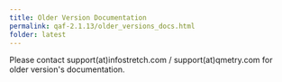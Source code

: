 ```yaml
---
title: Older Version Documentation
permalink: qaf-2.1.13/older_versions_docs.html
folder: latest
---
```


Please contact support(at)infostretch.com / support(at)qmetry.com for older version's documentation.
